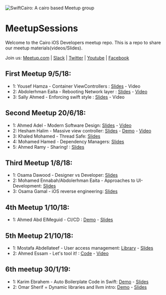 ![SwiftCairo: A cairo based Meetup group](https://github.com/SwiftCairo/MeetupSessions/blob/master/logo.png)


# MeetupSessions
Welcome to the Cairo iOS Developers meetup repo. This is a repo to share our meetup materials(videos/Slides). 

Join us: [Meetup.com](https://www.meetup.com/Swift-Cairo-iOS-Developers-Meetup/) | 
[Slack](http://bit.ly/Swift-Cairo-Slack) 
| [Twitter](http://twitter.com/swiftcairo/) | [Youtube](https://www.youtube.com/channel/UC35fDS6vgZSdHol5WguMqEg?) | [Facebook](http://facebook.com/swiftcairo/)
## First Meetup 9/5/18: 
- 1: Yousef Hamza - Container ViewControllers : [Slides](https://github.com/SwiftCairo/MeetupSessions/blob/master/1st%20Meetup-May%202018/Instabug-Meetup.key) - Video
- 2: Abdolerhman Eaita - Rebooting Network layer : [Slides](https://github.com/Yoloabdo/RebootingNetwork/blob/master/Rebooting%20Network.key) - [Video](https://www.youtube.com/watch?v=4SQnPJao40g&t=1028s)
- 3: Sally Ahmed - Enforcing swift style : [Slides](https://github.com/SwiftCairo/MeetupSessions/blob/master/1st%20Meetup-May%202018/how%20can%20i%20enforce%20swift%20style%20-%20Sally%20Ahmed.pdf) - Video


## Second Meetup 20/6/18: 
- 1: Ahmed Adel - Modern Software Design: [Slides](https://github.com/SwiftCairo/MeetupSessions/blob/master/2nd%20Meetup-Jun2018/Modern%20Software%20Design.pdf) - [Video](https://youtu.be/DrTPet0NVo4)
- 2: Hesham Halim - Massive view controller: [Slides](https://github.com/SwiftCairo/MeetupSessions/blob/master/2nd%20Meetup-Jun2018/Massive%20View%20Controller/Massive-View-Controller.pdf) - [Demo](https://github.com/SwiftCairo/MeetupSessions/tree/master/2nd%20Meetup-Jun2018/Massive%20View%20Controller/MVVMSample-master) - [Video](https://youtu.be/4MmhcvS7FHg)
- 3: Khaled Mohamed - Thread Safe: [Slides](https://github.com/SwiftCairo/MeetupSessions/blob/master/2nd%20Meetup-Jun2018/Threadsafe/Instabug_iOS.key)
- 4: Mohamed Hamed - Dependency Managers: [Slides](https://github.com/SwiftCairo/MeetupSessions/blob/master/2nd%20Meetup-Jun2018/Dependency%20Managers.pdf)
- 5: Ahmed Ramy - Sharing! : [Slides](https://github.com/SwiftCairo/MeetupSessions/blob/master/2nd%20Meetup-Jun2018/Blogging%20Session.key) 


## Third Meetup 1/8/18: 
- 1: Osama Dawood - Designer vs Developer: [Slides](https://github.com/SwiftCairo/MeetupSessions/tree/master/3rd%20Meetup-%20Aug2018/UI-Approaches)
- 2: Mohamed Ennabah/Abdolerhman Eaita - Approaches to UI-Development: [Slides](https://github.com/SwiftCairo/MeetupSessions/blob/master/3rd%20Meetup-%20Aug2018/Osama-Presentation.pdf)
- 3: Osama Gamal - iOS reverse engineering: [Slides](https://github.com/SwiftCairo/MeetupSessions/blob/master/3rd%20Meetup-%20Aug2018/iOSReverseEngineering1.2.pdf)


## 4th Meetup 1/10/18: 
- 1: Ahmed Abd ElMeguid - CI/CD : [Demo](https://github.com/SwiftCairo/MeetupSessions/tree/master/4th%20Meetup-%20Oct2018/CI-Meguid/Demo/travis-ci-pipeline-master) - [Slides](https://github.com/SwiftCairo/MeetupSessions/blob/master/4th%20Meetup-%20Oct2018/CI-Meguid/Slides/CI_CD%20on%20iOS.pdf)


## 5th Meetup 21/10/18: 
- 1: Mostafa Abdellateef - User access management: [Library](https://github.com/mmabdelateef/Koosa) - [Slides](https://speakerdeck.com/mmabdelateef/access-control-management-with-swift)
- 2: Ahmed Essam - Let's tool it! : [Code](https://github.com/aessam/SwiftCairoToolsDemo) - [Video](https://www.youtube.com/watch?v=c5c42DneGdY)

## 6th meetup 30/1/19:
- 1: Karim Ebrahem - Auto Boilerplate Code in Swift: [Demo]() - [Slides]()
- 2: Omar Sherif = Dynamic libraries and llvm intro: [Demo]() - [Slides]()
